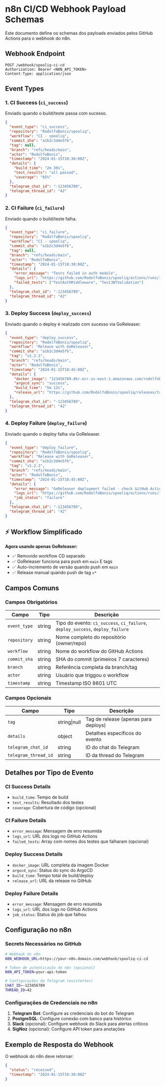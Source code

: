 # n8n CI/CD Webhook Payload Schemas

Este documento define os schemas dos payloads enviados pelos GitHub Actions para o webhook do n8n.

## Webhook Endpoint

```
POST /webhook/spooliq-ci-cd
Authorization: Bearer <N8N_API_TOKEN>
Content-Type: application/json
```

## Event Types

### 1. CI Success (`ci_success`)

Enviado quando o build/teste passa com sucesso.

```json
{
  "event_type": "ci_success",
  "repository": "RodolfoBonis/spooliq",
  "workflow": "CI - spooliq",
  "commit_sha": "a1b2c3d4e5f6",
  "tag": null,
  "branch": "refs/heads/main",
  "actor": "RodolfoBonis",
  "timestamp": "2024-01-15T10:30:00Z",
  "details": {
    "build_time": "2m 30s",
    "test_results": "all passed",
    "coverage": "85%"
  },
  "telegram_chat_id": "-123456789",
  "telegram_thread_id": "42"
}
```

### 2. CI Failure (`ci_failure`)

Enviado quando o build/teste falha.

```json
{
  "event_type": "ci_failure",
  "repository": "RodolfoBonis/spooliq",
  "workflow": "CI - spooliq",
  "commit_sha": "a1b2c3d4e5f6",
  "tag": null,
  "branch": "refs/heads/main", 
  "actor": "RodolfoBonis",
  "timestamp": "2024-01-15T10:30:00Z",
  "details": {
    "error_message": "Tests failed in auth module",
    "logs_url": "https://github.com/RodolfoBonis/spooliq/actions/runs/12345",
    "failed_tests": ["TestAuthMiddleware", "TestJWTValidation"]
  },
  "telegram_chat_id": "-123456789",
  "telegram_thread_id": "42"
}
```

### 3. Deploy Success (`deploy_success`)

Enviado quando o deploy é realizado com sucesso via GoReleaser.

```json
{
  "event_type": "deploy_success",
  "repository": "RodolfoBonis/spooliq",
  "workflow": "Release with GoReleaser",
  "commit_sha": "a1b2c3d4e5f6",
  "tag": "v1.2.3",
  "branch": "refs/heads/main",
  "actor": "RodolfoBonis", 
  "timestamp": "2024-01-15T10:45:00Z",
  "details": {
    "docker_image": "123456789.dkr.ecr.us-east-1.amazonaws.com/rodolfobonis/spooliq:1.2.3",
    "argocd_sync": "success",
    "build_time": "5m 12s",
    "release_url": "https://github.com/RodolfoBonis/spooliq/releases/tag/v1.2.3"
  },
  "telegram_chat_id": "-123456789",
  "telegram_thread_id": "42"
}
```

### 4. Deploy Failure (`deploy_failure`)

Enviado quando o deploy falha via GoReleaser.

```json
{
  "event_type": "deploy_failure",
  "repository": "RodolfoBonis/spooliq",
  "workflow": "Release with GoReleaser",
  "commit_sha": "a1b2c3d4e5f6",
  "tag": "v1.2.3",
  "branch": "refs/heads/main",
  "actor": "RodolfoBonis",
  "timestamp": "2024-01-15T10:45:00Z",
  "details": {
    "error_message": "GoReleaser deployment failed - check GitHub Actions logs",
    "logs_url": "https://github.com/RodolfoBonis/spooliq/actions/runs/12346",
    "job_status": "failure"
  },
  "telegram_chat_id": "-123456789",
  "telegram_thread_id": "42"
}
```

## ⚡ Workflow Simplificado

**Agora usando apenas GoReleaser:**
- ✅ Removido workflow CD separado
- ✅ GoReleaser funciona para push em `main` E tags
- ✅ Auto-incremento de versão quando push em `main`
- ✅ Release manual quando push de tag `v*`

## Campos Comuns

### Campos Obrigatórios

| Campo | Tipo | Descrição |
|-------|------|-----------|
| `event_type` | string | Tipo do evento: `ci_success`, `ci_failure`, `deploy_success`, `deploy_failure` |
| `repository` | string | Nome completo do repositório (owner/repo) |
| `workflow` | string | Nome do workflow do GitHub Actions |
| `commit_sha` | string | SHA do commit (primeiros 7 caracteres) |
| `branch` | string | Referência completa da branch/tag |
| `actor` | string | Usuário que triggou o workflow |
| `timestamp` | string | Timestamp ISO 8601 UTC |

### Campos Opcionais

| Campo | Tipo | Descrição |
|-------|------|-----------|
| `tag` | string\|null | Tag de release (apenas para deploys) |
| `details` | object | Detalhes específicos do evento |
| `telegram_chat_id` | string | ID do chat do Telegram |
| `telegram_thread_id` | string | ID da thread do Telegram |

## Detalhes por Tipo de Evento

### CI Success Details
- `build_time`: Tempo de build
- `test_results`: Resultado dos testes
- `coverage`: Cobertura de código (opcional)

### CI Failure Details  
- `error_message`: Mensagem de erro resumida
- `logs_url`: URL dos logs no GitHub Actions
- `failed_tests`: Array com nomes dos testes que falharam (opcional)

### Deploy Success Details
- `docker_image`: URL completa da imagem Docker
- `argocd_sync`: Status do sync do ArgoCD
- `build_time`: Tempo total de build/deploy
- `release_url`: URL da release no GitHub

### Deploy Failure Details
- `error_message`: Mensagem de erro resumida  
- `logs_url`: URL dos logs no GitHub Actions
- `job_status`: Status do job que falhou

## Configuração no n8n

### Secrets Necessários no GitHub

```bash
# Webhook do n8n
N8N_WEBHOOK_URL=https://your-n8n.domain.com/webhook/spooliq-ci-cd

# Token de autenticação do n8n (opcional)
N8N_API_TOKEN=your-api-token

# Configurações do Telegram (existentes)
CHAT_ID=-123456789
THREAD_ID=42
```

### Configurações de Credenciais no n8n

1. **Telegram Bot**: Configure as credenciais do bot do Telegram
2. **PostgreSQL**: Configure conexão com banco para histórico
3. **Slack** (opcional): Configure webhook do Slack para alertas críticos
4. **SigNoz** (opcional): Configure API token para anotações

## Exemplo de Resposta do Webhook

O webhook do n8n deve retornar:

```json
{
  "status": "received",
  "timestamp": "2024-01-15T10:30:00Z"
}
```